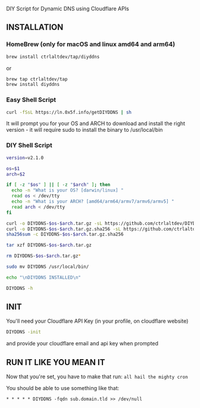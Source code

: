 DIY Script for Dynamic DNS using Cloudflare APIs

## INSTALLATION

### HomeBrew (only for macOS and linux amd64 and arm64)

```sh
brew install ctrlaltdev/tap/diyddns
```
or
```sh
brew tap ctrlaltdev/tap
brew install diyddns
```

### Easy Shell Script

```sh
curl -fSsL https://ln.0x5f.info/getDIYDDNS | sh
```

It will prompt you for your OS and ARCH to download and install the right version - it will require sudo to install the binary to /usr/local/bin

### DIY Shell Script

```sh
version=v2.1.0

os=$1
arch=$2

if [ -z "$os" ] || [ -z "$arch" ]; then
  echo -n "What is your OS? [darwin/linux] "
  read os < /dev/tty
  echo -n "What is your ARCH? [amd64/arm64/armv7/armv6/armv5] "
  read arch < /dev/tty
fi

curl -o DIYDDNS-$os-$arch.tar.gz -sL https://github.com/ctrlaltdev/DIYDDNS/releases/download/$version/DIYDDNS-$os-$arch.tar.gz
curl -o DIYDDNS-$os-$arch.tar.gz.sha256 -sL https://github.com/ctrlaltdev/DIYDDNS/releases/download/$version/DIYDDNS-$os-$arch.tar.gz.sha256
sha256sum -c DIYDDNS-$os-$arch.tar.gz.sha256

tar xzf DIYDDNS-$os-$arch.tar.gz

rm DIYDDNS-$os-$arch.tar.gz*

sudo mv DIYDDNS /usr/local/bin/

echo "\nDIYDDNS INSTALLED\n"

DIYDDNS -h

```

## INIT

You'll need your Cloudflare API Key (in your profile, on cloudflare website)

```sh
DIYDDNS -init
```
and provide your cloudflare email and api key when prompted

## RUN IT LIKE YOU MEAN IT

Now that you're set, you have to make that run: `all hail the mighty cron`

You should be able to use something like that:
```
* * * * * DIYDDNS -fqdn sub.domain.tld >> /dev/null
```
